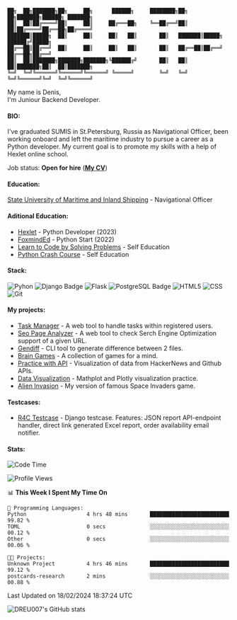 ```
██╗  ██╗███████╗██╗     ██╗      ██████╗     ████████╗██╗  ██╗███████╗██████╗ ███████╗
██║  ██║██╔════╝██║     ██║     ██╔═══██╗    ╚══██╔══╝██║  ██║██╔════╝██╔══██╗██╔════╝
███████║█████╗  ██║     ██║     ██║   ██║       ██║   ███████║█████╗  ██████╔╝█████╗  
██╔══██║██╔══╝  ██║     ██║     ██║   ██║       ██║   ██╔══██║██╔══╝  ██╔══██╗██╔══╝  
██║  ██║███████╗███████╗███████╗╚██████╔╝       ██║   ██║  ██║███████╗██║  ██║███████╗
╚═╝  ╚═╝╚══════╝╚══════╝╚══════╝ ╚═════╝        ╚═╝   ╚═╝  ╚═╝╚══════╝╚═╝  ╚═╝╚══════╝
```
My name is Denis, <br />
I'm Juniour Backend Developer. 

#### BIO:
I've graduated SUMIS in St.Petersburg, Russia as Navigational Officer, been working onboard and left the maritime industry to pursue a career as a Python developer.
My current goal is to promote my skills with a help of Hexlet online school.


Job status: **Open for hire** (**[My CV](https://www.linkedin.com/in/dreu007/)**)



#### Education:
[State University of Maritime and Inland Shipping](https://gumrf.ru/en/) - Navigational Officer

#### Aditional Education:
* [Hexlet](https://ru.hexlet.io/) - Python Developer (2023)
* [FoxmindEd](https://foxminded.ua/) - Python Start (2022)
* [Learn to Code by Solving Problems](https://nostarch.com/learn-code-solving-problems) - Self Education
* [Python Crash Course](https://nostarch.com/python-crash-course-3rd-edition) - Self Education

#### Stack:
<!--
https://badges.pages.dev/
-->
![Pyhon](https://img.shields.io/badge/Python-3776AB.svg?style=for-the-badge&logo=Python&logoColor=white)
![Django Badge](https://img.shields.io/badge/Django-092E20?logo=django&logoColor=fff&style=for-the-badge)
![Flask](https://img.shields.io/badge/Flask-000000.svg?style=for-the-badge&logo=Flask&logoColor=white)
![PostgreSQL Badge](https://img.shields.io/badge/PostgreSQL-4169E1?logo=postgresql&logoColor=fff&style=for-the-badge)
![HTML5](https://img.shields.io/badge/HTML5-E34F26.svg?style=for-the-badge&logo=HTML5&logoColor=white)
![CSS](https://img.shields.io/badge/CSS3-1572B6.svg?style=for-the-badge&logo=CSS3&logoColor=white)
![Git](https://img.shields.io/badge/Git-F05032.svg?style=for-the-badge&logo=Git&logoColor=white)



#### My projects:

* [Task Manager](https://github.com/DREU007/django-task-manager) - A web tool to handle tasks within registered users.
* [Seo Page Analyzer](https://github.com/DREU007/seo-page-analyzer) - A web tool to check Serch Engine Optimization support of a given URL.
* [Gendiff](https://github.com/DREU007/gendiff) - CLI tool to generate difference between 2 files.
* [Brain Games](https://github.com/DREU007/brain-games) - A collection of games for a mind.
* [Practice with API](https://github.com/DREU007/work-with-api) - Visualization of data from HackerNews and Github APIs.
* [Data Visualization](https://github.com/DREU007/datavisualisation) - Mathplot and Plotly visualization practice.
* [Alien Invasion](https://github.com/DREU007/alien_invasion) - My version of famous Space Invaders game.

#### Testcases:

* [R4C Testcase](https://github.com/DREU007/r4c-testcase) - Django testcase. Features: JSON report API-endpoint handler, direct link generated Excel report, order availability email notifier.



#### Stats:
<!-- https://github.com/anmol098/waka-readme-stats -->
<!--START_SECTION:waka-->
![Code Time](http://img.shields.io/badge/Code%20Time-168%20hrs%2030%20mins-blue)

![Profile Views](http://img.shields.io/badge/Profile%20Views-1-blue)

📊 **This Week I Spent My Time On** 

```text
💬 Programming Languages: 
Python                   4 hrs 48 mins       █████████████████████████   99.82 % 
TOML                     0 secs              ░░░░░░░░░░░░░░░░░░░░░░░░░   00.12 % 
Other                    0 secs              ░░░░░░░░░░░░░░░░░░░░░░░░░   00.06 % 

🐱‍💻 Projects: 
Unknown Project          4 hrs 46 mins       █████████████████████████   99.12 % 
postcards-research       2 mins              ░░░░░░░░░░░░░░░░░░░░░░░░░   00.88 % 
```


 Last Updated on 18/02/2024 18:37:24 UTC
<!--END_SECTION:waka-->
![DREU007's GitHub stats](https://github-readme-stats.vercel.app/api?username=DREU007&show_icons=true&theme=transparent)

<!--
**DREU007/DREU007** is a ✨ _special_ ✨ repository because its `README.md` (this file) appears on your GitHub profile.

Here are some ideas to get you started:

- 🔭 I’m currently working on ...
- 🌱 I’m currently learning ...
- 👯 I’m looking to collaborate on ...
- 🤔 I’m looking for help with ...
- 💬 Ask me about ...
- 📫 How to reach me: ...
- 😄 Pronouns: ...
- ⚡ Fun fact: ...
-->
